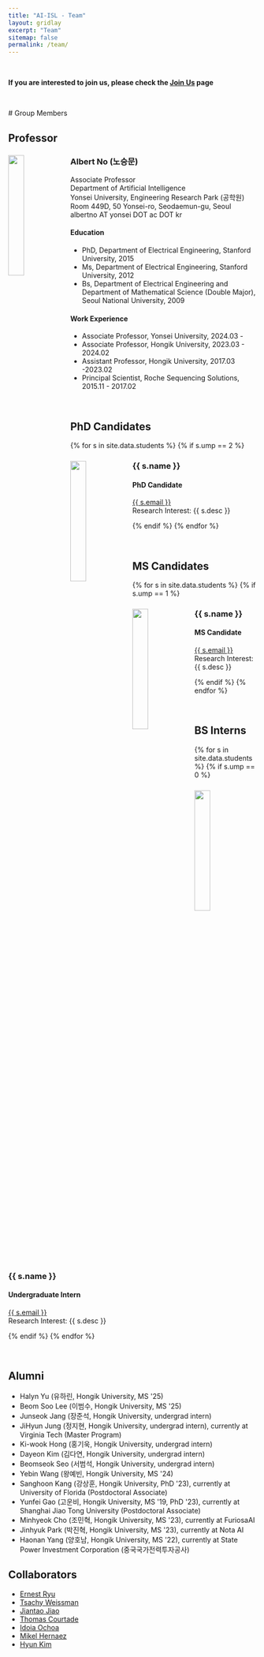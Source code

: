 ```yaml
---
title: "AI-ISL - Team"
layout: gridlay
excerpt: "Team"
sitemap: false
permalink: /team/
---
```

<p> &nbsp;</p>
<b>If you are interested to join us, please check the <a href="{{ site.url }}{{ site.baseurl }}/joinus">Join Us</a> page</b><br />

<p> &nbsp;</p>
# Group Members

## Professor
<div class="row">
  <img src="{{ site.url }}{{ site.baseurl }}/images/teampic/albert_230824.jpg" class="img-responsive" width="25%" style="float: left" />
<h3>Albert No (노승문) </h3>
Associate Professor <br />
Department of Artificial Intelligence<br />
Yonsei University, Engineering Research Park (공학원) Room 449D, 50 Yonsei-ro, Seodaemun-gu, Seoul <br />
albertno AT yonsei DOT ac DOT kr<br />
<h4> Education </h4>
  <ul style="overflow: hidden">
<li> PhD, Department of Electrical Engineering, Stanford University, 2015</li>
<li> Ms, Department of Electrical Engineering, Stanford University, 2012</li>
<li> Bs, Department of Electrical Engineering and Department of Mathematical Science (Double Major),
Seoul National University, 2009 </li>
</ul>
<h4> Work Experience </h4>
  <ul style="overflow: hidden">
<li> Associate Professor, Yonsei University, 2024.03 - </li>
<li> Associate Professor, Hongik University, 2023.03 - 2024.02 </li>
<li> Assistant Professor, Hongik University, 2017.03 -2023.02 </li>
<li> Principal Scientist, Roche Sequencing Solutions, 2015.11 - 2017.02</li>
</ul>
</div>


<p> &nbsp; </p>


## PhD Candidates
{% for s in site.data.students %}
{% if s.ump == 2 %}

<div class="row">
  <img src="{{ site.url }}{{ site.baseurl }}/images/teampic/{{ s.fname }}" class="img-responsive" width="25%" style="float: left" />
<h3>{{ s.name }}</h3>
<h4>PhD Candidate </h4>
<a href="mailto:{{ s.email }}">{{ s.email }}</a><br />
Research Interest: {{ s.desc }}
</div>

{% endif %}
{% endfor %}

<p> &nbsp; </p>

## MS Candidates
{% for s in site.data.students %}
{% if s.ump == 1 %}

<div class="row">
  <img src="{{ site.url }}{{ site.baseurl }}/images/teampic/{{ s.fname }}" class="img-responsive" width="25%" style="float: left" />
<h3>{{ s.name }} </h3>
<h4>MS Candidate </h4>
<a href="mailto:{{ s.email }}">{{ s.email }}</a><br />
Research Interest: {{ s.desc }}
</div>

{% endif %}
{% endfor %}

<p> &nbsp; </p>


## BS Interns
{% for s in site.data.students %}
{% if s.ump == 0 %}

<div class="row">
  <img src="{{ site.url }}{{ site.baseurl }}/images/teampic/{{ s.fname }}" class="img-responsive" width="25%" style="float: left" />
<h3>{{ s.name }}</h3>
<h4>Undergraduate Intern </h4>
<a href="mailto:{{ s.email }}">{{ s.email }}</a><br />
Research Interest: {{ s.desc }}
</div>

{% endif %}
{% endfor %}

<p> &nbsp; </p>

## Alumni
  <ul style="overflow: hidden">
<li> Halyn Yu (유하린, Hongik University, MS '25) </li>
<li> Beom Soo Lee (이범수, Hongik University, MS '25)  </li>
<li> Junseok Jang (장준석, Hongik University, undergrad intern)  </li>
<li> JiHyun Jung (정지현, Hongik University, undergrad intern), currently at Virginia Tech (Master Program)  </li>
<li> Ki-wook Hong (홍기욱, Hongik University, undergrad intern)  </li>
<li> Dayeon Kim (김다연, Hongik University, undergrad intern)  </li>
<li> Beomseok Seo (서범석, Hongik University, undergrad intern)  </li>
<li> Yebin Wang (왕예빈, Hongik University, MS '24)  </li>
<li> Sanghoon Kang (강상훈, Hongik University, PhD '23), currently at University of Florida (Postdoctoral Associate) </li>
<li> Yunfei Gao (고운비, Hongik University, MS '19, PhD '23), currently at Shanghai Jiao Tong University (Postdoctoral Associate) </li>
<li> Minhyeok Cho (조민혁, Hongik University, MS '23), currently at FuriosaAI </li>
<li> Jinhyuk Park (박진혁, Hongik University, MS '23), currently at Nota AI </li>
<li> Haonan Yang (양호남, Hongik University, MS '22), currently at State Power Investment Corporation (중국국가전력투자공사) </li>
</ul>


## Collaborators
  <ul style="overflow: hidden">
<li><a href="http://www.math.snu.ac.kr/~ernestryu/">Ernest Ryu</a></li>
<li><a href="https://web.stanford.edu/~tsachy">Tsachy Weissman</a></li>
<li><a href="https://people.eecs.berkeley.edu/~jiantao/">Jiantao Jiao</a></li>
<li><a href="https://people.eecs.berkeley.edu/~courtade">Thomas Courtade</a></li>
<li><a href="http://idoia.ece.illinois.edu/">Idoia Ochoa</a></li>
<li><a href="http://mikelhernaez.github.io/">Mikel Hernaez</a></li>
<li><a href="https://idsl.seoultech.ac.kr/">Hyun Kim</a></li>
</ul>
